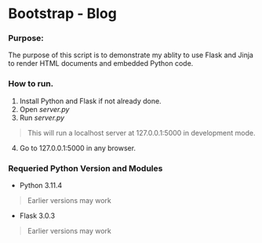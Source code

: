# Bootstrap - Blog
### Purpose:
The purpose of this script is to demonstrate my ablity to use Flask and Jinja to render HTML documents and embedded Python code.

### How to run.
1. Install Python and Flask if not already done.
2. Open *server.py*
3. Run *server.py*
  > This will run a localhost server at 127.0.0.1:5000 in development mode.
4. Go to 127.0.0.1:5000 in any browser.

### Requeried Python Version and Modules
- Python 3.11.4 
> Earlier versions may work
- Flask 3.0.3
> Earlier versions may work
